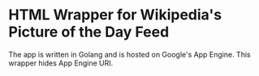 # HTML Wrapper for Wikipedia's Picture of the Day Feed

The app is written in Golang and is hosted on Google's App Engine.
This wrapper hides App Engine URI.